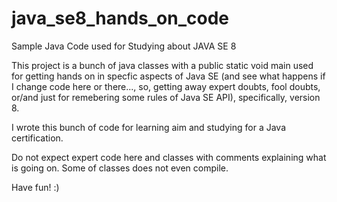 # java_se8_hands_on_code
Sample Java Code used for Studying about JAVA SE 8

This project is a bunch of java classes with a public static void main used for getting hands on in specfic aspects of Java SE 
(and see what happens if I change code here or there..., so, getting away expert doubts, fool doubts, or/and just for remebering 
some rules of Java SE API), specifically, version 8.

I wrote this bunch of code for learning aim and studying for a Java certification.

Do not expect expert code here and classes with comments explaining what is going on.
Some of classes does not even compile.

Have fun! :)
